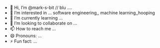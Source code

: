 - 👋 Hi, I’m @mark-s-bit // blu ....
- 👀 I’m interested in ... software engineering,, machine learning,,hooping 
- 🌱 I’m currently learning ...
- 💞️ I’m looking to collaborate on ...
- 📫 How to reach me ... 
- 😄 Pronouns: ...
- ⚡ Fun fact: ...

<!---
mark-s-bit/mark-s-bit is a ✨ special ✨ repository because its `README.md` (this file) appears on your GitHub profile.
You can click the Preview link to take a look at your changes.
--->
